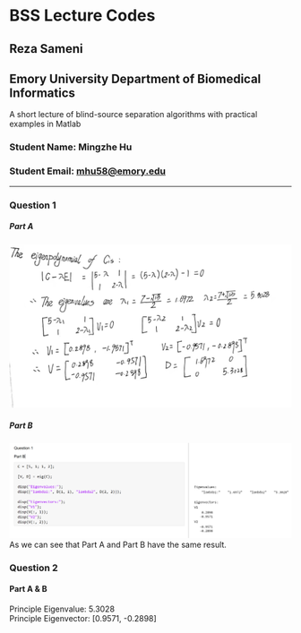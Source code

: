 # BSS Lecture Codes
## Reza Sameni
## Emory University Department of Biomedical Informatics

A short lecture of blind-source separation algorithms with practical examples in Matlab
### Student Name: Mingzhe Hu   
### Student Email: mhu58@emory.edu  
***
### Question 1  
##### Part A    
<img src="Images/Q1 A.jpg" alt="Question 1 Part A" width="600"/>  

##### Part B  
<img src="Images/Q1B.PNG" alt="Question 1 Part B" width="900"/>  
As we can see that Part A and Part B have the same result.  
  
### Question 2
#### Part A & B  
Principle Eigenvalue: 5.3028  
Principle Eigenvector: [0.9571, -0.2898]  
